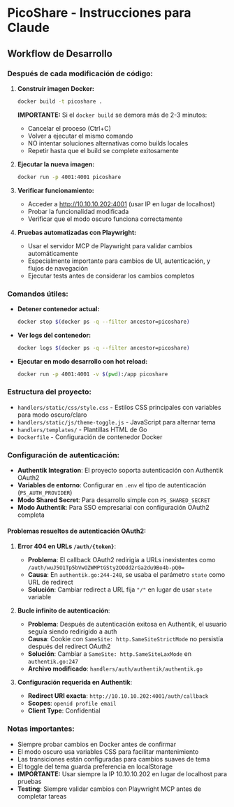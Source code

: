 # PicoShare - Instrucciones para Claude

## Workflow de Desarrollo

### Después de cada modificación de código:

1. **Construir imagen Docker:**
   ```bash
   docker build -t picoshare .
   ```
   
   **IMPORTANTE:** Si el `docker build` se demora más de 2-3 minutos:
   - Cancelar el proceso (Ctrl+C)
   - Volver a ejecutar el mismo comando
   - NO intentar soluciones alternativas como builds locales
   - Repetir hasta que el build se complete exitosamente

2. **Ejecutar la nueva imagen:**
   ```bash
   docker run -p 4001:4001 picoshare
   ```

3. **Verificar funcionamiento:**
   - Acceder a http://10.10.10.202:4001 (usar IP en lugar de localhost)
   - Probar la funcionalidad modificada
   - Verificar que el modo oscuro funciona correctamente

4. **Pruebas automatizadas con Playwright:**
   - Usar el servidor MCP de Playwright para validar cambios automáticamente
   - Especialmente importante para cambios de UI, autenticación, y flujos de navegación
   - Ejecutar tests antes de considerar los cambios completos

### Comandos útiles:

- **Detener contenedor actual:**
  ```bash
  docker stop $(docker ps -q --filter ancestor=picoshare)
  ```

- **Ver logs del contenedor:**
  ```bash
  docker logs $(docker ps -q --filter ancestor=picoshare)
  ```

- **Ejecutar en modo desarrollo con hot reload:**
  ```bash
  docker run -p 4001:4001 -v $(pwd):/app picoshare
  ```

### Estructura del proyecto:

- `handlers/static/css/style.css` - Estilos CSS principales con variables para modo oscuro/claro
- `handlers/static/js/theme-toggle.js` - JavaScript para alternar tema
- `handlers/templates/` - Plantillas HTML de Go
- `Dockerfile` - Configuración de contenedor Docker

### Configuración de autenticación:

- **Authentik Integration**: El proyecto soporta autenticación con Authentik OAuth2
- **Variables de entorno**: Configurar en `.env` el tipo de autenticación (`PS_AUTH_PROVIDER`)
- **Modo Shared Secret**: Para desarrollo simple con `PS_SHARED_SECRET`
- **Modo Authentik**: Para SSO empresarial con configuración OAuth2 completa

#### Problemas resueltos de autenticación OAuth2:

1. **Error 404 en URLs `/auth/{token}`**: 
   - **Problema**: El callback OAuth2 redirigía a URLs inexistentes como `/auth/wuJ5O1Tp5bVwOZWMPtGSty2OOdd2rGa2du9Bo4b-pQ0=`
   - **Causa**: En `authentik.go:244-248`, se usaba el parámetro `state` como URL de redirect
   - **Solución**: Cambiar redirect a URL fija `"/"` en lugar de usar `state` variable

2. **Bucle infinito de autenticación**:
   - **Problema**: Después de autenticación exitosa en Authentik, el usuario seguía siendo redirigido a auth
   - **Causa**: Cookie con `SameSite: http.SameSiteStrictMode` no persistía después del redirect OAuth2
   - **Solución**: Cambiar a `SameSite: http.SameSiteLaxMode` en `authentik.go:247`
   - **Archivo modificado**: `handlers/auth/authentik/authentik.go`

3. **Configuración requerida en Authentik**:
   - **Redirect URI exacta**: `http://10.10.10.202:4001/auth/callback`
   - **Scopes**: `openid profile email`
   - **Client Type**: Confidential

### Notas importantes:

- Siempre probar cambios en Docker antes de confirmar
- El modo oscuro usa variables CSS para facilitar mantenimiento
- Las transiciones están configuradas para cambios suaves de tema
- El toggle del tema guarda preferencia en localStorage
- **IMPORTANTE:** Usar siempre la IP 10.10.10.202 en lugar de localhost para pruebas
- **Testing**: Siempre validar cambios con Playwright MCP antes de completar tareas